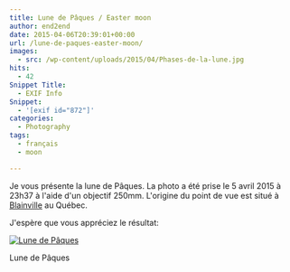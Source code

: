 ```yaml
---
title: Lune de Pâques / Easter moon
author: end2end
date: 2015-04-06T20:39:01+00:00
url: /lune-de-paques-easter-moon/
images:
  - src: /wp-content/uploads/2015/04/Phases-de-la-lune.jpg
hits:
  - 42
Snippet Title:
  - EXIF Info
Snippet:
  - '[exif id="872"]'
categories:
  - Photography
tags:
  - français
  - moon

---
```

Je vous présente la lune de Pâques.
La photo a été prise le 5 avril 2015 à 23h37 à l'aide d'un objectif 250mm. L'origine du point de vue est situé à [Blainville](https://www.google.ca/maps/place/Blainville,+QC) au Québec.

J'espère que vous appréciez le résultat:

[![Lune de Pâques](/wp-content/uploads/2015/04/IMG_0002_LR5.jpg)](/wp-content/uploads/2015/04/IMG_0002_LR5.jpg)

Lune de Pâques
